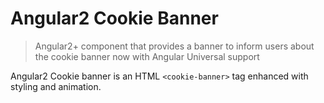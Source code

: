 # Angular2 Cookie Banner

> Angular2+ component that provides a banner to inform users about the cookie banner now with Angular Universal support

Angular2 Cookie banner is an HTML `<cookie-banner>` tag enhanced with styling and animation.

